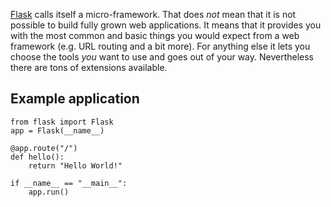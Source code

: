 [Flask](http://flask.pocoo.org/) calls itself a micro-framework. That does *not* mean that it is not possible to build fully grown web applications. It means that it provides you with the most common and basic things you would expect from a web framework (e.g. URL routing and a bit more). For anything else it lets you choose the tools *you* want to use and goes out of your way. Nevertheless there are tons of extensions available.

## Example application

    from flask import Flask
    app = Flask(__name__)

    @app.route("/")
    def hello():
        return "Hello World!"

    if __name__ == "__main__":
        app.run()